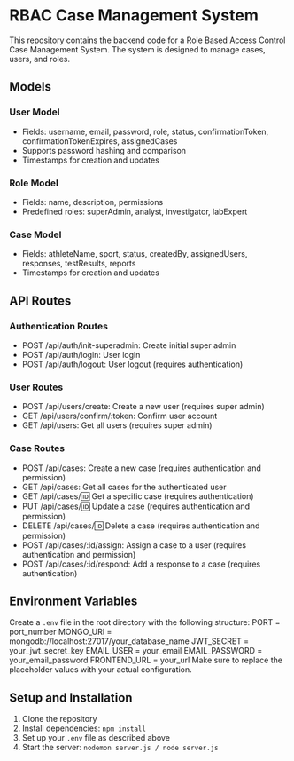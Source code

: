 # RBAC Case Management System

This repository contains the backend code for a Role Based Access Control Case Management System. The system is designed to manage cases, users, and roles.

## Models

### User Model
- Fields: username, email, password, role, status, confirmationToken, confirmationTokenExpires, assignedCases
- Supports password hashing and comparison
- Timestamps for creation and updates

### Role Model
- Fields: name, description, permissions
- Predefined roles: superAdmin, analyst, investigator, labExpert

### Case Model
- Fields: athleteName, sport, status, createdBy, assignedUsers, responses, testResults, reports
- Timestamps for creation and updates

## API Routes

### Authentication Routes
- POST /api/auth/init-superadmin: Create initial super admin
- POST /api/auth/login: User login
- POST /api/auth/logout: User logout (requires authentication)

### User Routes
- POST /api/users/create: Create a new user (requires super admin)
- GET /api/users/confirm/:token: Confirm user account
- GET /api/users: Get all users (requires super admin)

### Case Routes
- POST /api/cases: Create a new case (requires authentication and permission)
- GET /api/cases: Get all cases for the authenticated user
- GET /api/cases/:id: Get a specific case (requires authentication)
- PUT /api/cases/:id: Update a case (requires authentication and permission)
- DELETE /api/cases/:id: Delete a case (requires authentication and permission)
- POST /api/cases/:id/assign: Assign a case to a user (requires authentication and permission)
- POST /api/cases/:id/respond: Add a response to a case (requires authentication)

## Environment Variables

Create a `.env` file in the root directory with the following structure:
PORT = port_number
MONGO_URI = mongodb://localhost:27017/your_database_name
JWT_SECRET = your_jwt_secret_key
EMAIL_USER = your_email
EMAIL_PASSWORD = your_email_password
FRONTEND_URL = your_url
Make sure to replace the placeholder values with your actual configuration.

## Setup and Installation

1. Clone the repository
2. Install dependencies: `npm install`
3. Set up your `.env` file as described above
4. Start the server: `nodemon server.js / node server.js`
